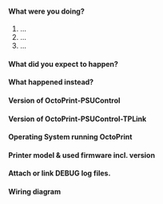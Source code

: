 <!--
READ THE FOLLOWING FIRST:

If not already done, please read the Wiki: 
https://github.com/kantlivelong/OctoPrint-PSUControl/wiki
https://github.com/kantlivelong/OctoPrint-PSUControl-TPLink/wiki

This is a bug tracker, please only use it to report bugs
within OctoPrint-PSUControl-TPLink.

Do not seek support here ("I need help with ...", "I have a
question ..."), that belongs on the community forum at 
https://community.octoprint.org
All support related questions will be closed.

Feature requests should be prefixed with [REQUEST]

When reporting a bug do NOT delete ANY lines from the template or exclude 
any information unless otherwise noted.
Failure to follow this will result in the ticket being closed and locked.

Make sure any bug you want to report is still present with the CURRENT
OctoPrint-PSUControl-TPLink version.

To summarize:
Wiki:             https://github.com/kantlivelong/OctoPrint-PSUControl/wiki
                  https://github.com/kantlivelong/OctoPrint-PSUControl-TPLink/wiki
Support:          https://community.octoprint.org
Bug Reports:      Here
Feature Requests: Here
Thanks!
-->

#### What were you doing?

<!-- 
Please be as specific as possible here. The maintainers will need to
reproduce your issue in order to fix it and that is not possible if they
don't know what you did to get it to happen in the first place.

Ideally provide exact steps to follow in order to reproduce your problem:
-->

1. ...
2. ...
3. ...

<!--
If you encountered a problem with specific files of any sorts, make sure
to also include a link to a file with which to reproduce the problem.
-->

#### What did you expect to happen?

#### What happened instead?

#### Version of OctoPrint-PSUControl

<!--
Can be found in Plugin Manager. ALWAYS INCLUDE.
-->

#### Version of OctoPrint-PSUControl-TPLink

<!--
Can be found in Plugin Manager. ALWAYS INCLUDE.
-->

#### Operating System running OctoPrint

<!--
OctoPi, Linux, Windows, MacOS, something else? With version please.
OctoPi's version can be found in /etc/octopi_version or in the lower left
corner of the web interface.
-->

#### Printer model & used firmware incl. version

<!--
If applicable, always include if unsure.
-->


#### Attach or link DEBUG log files.

<!--
Details on how to capture logs can be found at:
https://github.com/kantlivelong/OctoPrint-PSUControl/wiki/Troubleshooting#how-to-provide-logs

Pastebins:
https://gist.github.com
https://pastebin.com

ALWAYS INCLUDE and never truncate.
-->

#### Wiring diagram

<!--
If applicable.
-->
